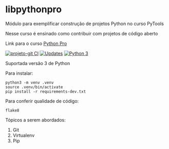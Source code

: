 # libpythonpro
Módulo para exemplificar construção de projetos Python no curso PyTools 

Nesse curso é ensinado como contribuir com projetos de código aberto 

Link para o curso [Python Pro](https://www.python.pro.br/)

[![projeto-git CI](https://github.com/dancarvalho01/libpythonpro/actions/workflows/main.yml/badge.svg)](https://github.com/dancarvalho01/libpythonpro/actions/workflows/main.yml)
[![Updates](https://pyup.io/repos/github/dancarvalho01/libpythonpro/shield.svg)](https://pyup.io/repos/github/dancarvalho01/libpythonpro/)
[![Python 3](https://pyup.io/repos/github/dancarvalho01/libpythonpro/python-3-shield.svg)](https://pyup.io/repos/github/dancarvalho01/libpythonpro/)

Suportada versão 3 de Python

Para instalar:
```console 
python3 -m venv .venv
source .venv/bin/activate 
pip install -r requirements-dev.txt 

```

Para conferir qualidade de código:
```console 
flake8
```
Tópicos a serem abordados:
 1. Git 
 2. Virtualenv
 3. Pip


